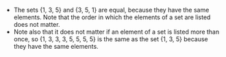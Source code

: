 - The sets {1, 3, 5} and {3, 5, 1} are equal, because they have the same elements. Note that the order in which the elements of a set are listed does not matter.
- Note also that it does not matter if an element of a set is listed more than once, so {1, 3, 3, 3, 5, 5, 5, 5} is the same as the set {1, 3, 5} because they have the same elements.
